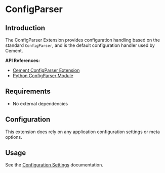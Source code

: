 # ConfigParser

## Introduction

The ConfigParser Extension provides configuration handling based on the standard `ConfigParser`, and is the default configuration handler used by Cement.

**API References:**

* [Cement ConfigParser Extension](http://cement.readthedocs.io/en/2.99/api/ext/ext_configparser/)
* [Python ConfigParser Module](https://docs.python.org/3/library/configparser.html)

## Requirements

* No external dependencies

## Configuration

This extension does rely on any application configuration settings or meta options.

## Usage

See the [Configuration Settings](../core-foundation/configuration-settings.md) documentation.

